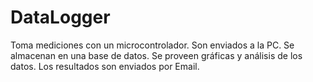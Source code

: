 # DataLogger
Toma mediciones con un microcontrolador. Son enviados a la PC. Se almacenan en una base de datos. Se proveen gráficas y análisis de los datos. Los resultados son enviados por Email.
